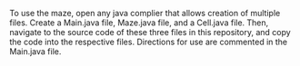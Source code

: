 To use the maze, open any java complier that allows creation of multiple files. Create a Main.java file, Maze.java file, and a Cell.java file.
Then, navigate to the source code of these three files in this repository, and copy the code into the respective files. Directions for use are commented in the Main.java file.
